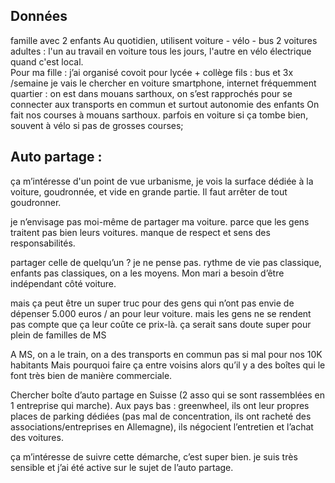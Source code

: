 ## Données
famille avec 2 enfants
Au quotidien, utilisent voiture - vélo - bus
2 voitures
adultes : l'un au travail en voiture tous les jours, l'autre en vélo électrique quand c'est local.  
Pour ma fille : j’ai organisé covoit pour lycée + collège
fils : bus et 3x /semaine je vais le chercher en voiture
smartphone, internet fréquemment
quartier : on est dans mouans sarthoux, on s’est rapprochés pour se connecter aux transports en commun et surtout autonomie des enfants
On fait nos courses à mouans sarthoux. parfois en voiture si ça tombe bien, souvent à vélo si pas de grosses courses;


## Auto partage :
ça m’intéresse d'un point de vue urbanisme, je vois la surface dédiée à la voiture, goudronnée, et vide en grande partie.
Il faut arrêter de tout goudronner.

je n’envisage pas moi-même de partager ma voiture.
parce que les gens traitent pas bien leurs voitures. manque de respect et sens des responsabilités.

partager celle de quelqu’un ? je ne pense pas.
rythme de vie pas classique, enfants pas classiques, on a les moyens. Mon mari a besoin d’être indépendant côté voiture.

mais ça peut être un super truc pour des gens qui n’ont pas envie de dépenser 5.000 euros / an pour leur voiture. mais les gens ne se rendent pas compte que ça leur coûte ce prix-là.
ça serait sans doute super pour plein de familles de MS

A MS, on a le train, on a des transports en commun pas si mal pour nos 10K habitants
Mais pourquoi faire ça entre voisins alors qu’il y a des boîtes qui le font très bien de manière commerciale.

Chercher boîte d’auto partage en Suisse (2 asso qui se sont rassemblées en 1 entreprise qui marche).
Aux pays bas : greenwheel, ils ont leur propres places de parking dédiées (pas mal de concentration, ils ont racheté des associations/entreprises en Allemagne), ils négocient l’entretien et l’achat des voitures.


ça m’intéresse de suivre cette démarche, c’est super bien.
je suis très sensible et j’ai été active sur le sujet de l’auto partage.

